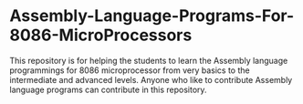 # Assembly-Language-Programs-For-8086-MicroProcessors
This repository is for helping the students to learn the Assembly language programmings for 8086 microprocessor from very basics to the intermediate and advanced levels.
Anyone who like to contribute Assembly language programs can contribute in this repository.
